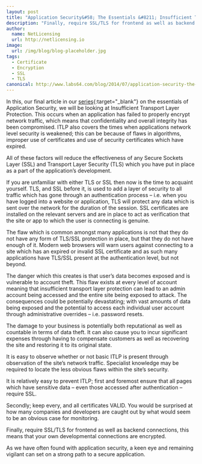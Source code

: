 ```yaml
---
layout: post
title: "Application Security&#58; The Essentials &#8211; Insufficient Transport Layer Protection"
description: "Finally, require SSL/TLS for frontend as well as backend connections, this means that your own developmental connections are encrypted"
author:
  name: NetLicensing
  url: http://netlicensing.io
image:
  url: /img/blog/blog-placeholder.jpg
tags:
  - Certificate
  - Encryption
  - SSL
  - TLS
canonical: http://www.labs64.com/blog/2014/07/application-security-the-essentials-insufficient-transport-layer-protection/
---
```


In this, our final article in our [series](https://www.google.com/search?q=site%3Anetlicensing.io%20Application%20Security%20Essentials "Application Security Essentials"){:target="_blank"} on the essentials of Application Security, we will be looking at Insufficient Transport Layer Protection. This occurs when an application has failed to properly encrypt network traffic, which means that confidentiality and overall integrity has been compromised. ITLP also covers the times when applications network level security is weakened; this can be because of flaws in algorithms, improper use of certificates and use of security certificates which have expired.

All of these factors will reduce the effectiveness of any Secure Sockets Layer (SSL) and Transport Layer Security (TLS) which you have put in place as a part of the application’s development.

If you are unfamiliar with either TLS or SSL then now is the time to acquaint yourself. TLS, and SSL before it, is used to add a layer of security to all traffic which has gone through an authentication process – i.e. when you have logged into a website or application, TLS will protect any data which is sent over the network for the duration of the session. SSL certificates are installed on the relevant servers and are in place to act as verification that the site or app to which the user is connecting is genuine.

The flaw which is common amongst many applications is not that they do not have any form of TLS/SSL protection in place, but that they do not have enough of it. Modern web browsers will warn users against connecting to a site which has an expired or invalid SSL certificate and as such many applications have TLS/SSL present at the authentication level, but not beyond.

The danger which this creates is that user’s data becomes exposed and is vulnerable to account theft. This flaw exists at every level of account meaning that insufficient transport layer protection can lead to an admin account being accessed and the entire site being exposed to attack. The consequences could be potentially devastating; with vast amounts of data being exposed and the potential to access each individual user account through administrative overrides – i.e. password resets.

The damage to your business is potentially both reputational as well as countable in terms of data theft. It can also cause you to incur significant expenses through having to compensate customers as well as recovering the site and restoring it to its original state.

It is easy to observe whether or not basic ITLP is present through observation of the site’s network traffic. Specialist knowledge may be required to locate the less obvious flaws within the site’s security.

It is relatively easy to prevent ITLP; first and foremost ensure that all pages which have sensitive data – even those accessed after authentication – require SSL.

Secondly; keep every, and all certificates VALID. You would be surprised at how many companies and developers are caught out by what would seem to be an obvious case for monitoring.

Finally, require SSL/TLS for frontend as well as backend connections, this means that your own developmental connections are encrypted.

As we have often found with application security, a keen eye and remaining vigilant can set on a strong path to a secure application.

